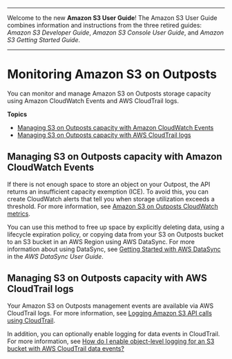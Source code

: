 --------

Welcome to the new **Amazon S3 User Guide**\! The Amazon S3 User Guide combines information and instructions from the three retired guides: *Amazon S3 Developer Guide*, *Amazon S3 Console User Guide*, and *Amazon S3 Getting Started Guide*\.

--------

# Monitoring Amazon S3 on Outposts<a name="MonitoringS3Outposts"></a>

You can monitor and manage Amazon S3 on Outposts storage capacity using Amazon CloudWatch Events and AWS CloudTrail logs\.

**Topics**
+ [Managing S3 on Outposts capacity with Amazon CloudWatch Events](#S3OutpostsCapacity)
+ [Managing S3 on Outposts capacity with AWS CloudTrail logs](#S3OutpostsCloudtrail)

## Managing S3 on Outposts capacity with Amazon CloudWatch Events<a name="S3OutpostsCapacity"></a>

If there is not enough space to store an object on your Outpost, the API returns an insufficient capacity exemption \(ICE\)\. To avoid this, you can create CloudWatch alerts that tell you when storage utilization exceeds a threshold\. For more information, see [Amazon S3 on Outposts CloudWatch metrics](metrics-dimensions.md#s3-outposts-cloudwatch-metrics)\.

You can use this method to free up space by explicitly deleting data, using a lifecycle expiration policy, or copying data from your S3 on Outposts bucket to an S3 bucket in an AWS Region using AWS DataSync\. For more information about using DataSync, see [Getting Started with AWS DataSync](https://docs.aws.amazon.com/datasync/latest/userguide/getting-started.html) in the *AWS DataSync User Guide*\.

## Managing S3 on Outposts capacity with AWS CloudTrail logs<a name="S3OutpostsCloudtrail"></a>

Your Amazon S3 on Outposts management events are available via AWS CloudTrail logs\. For more information, see [Logging Amazon S3 API calls using CloudTrail](https://docs.aws.amazon.com/AmazonS3/latest/dev/cloudtrail-logging.html)\. 

In addition, you can optionally enable logging for data events in CloudTrail\. For more information, see [How do I enable object\-level logging for an S3 bucket with AWS CloudTrail data events?](https://docs.aws.amazon.com/AmazonS3/latest/user-guide/enable-cloudtrail-events.html) 